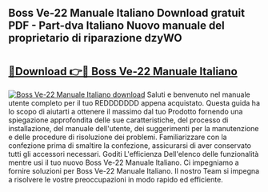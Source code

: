 ## Boss Ve-22 Manuale Italiano Download gratuit PDF - Part-dva Italiano Nuovo manuale del proprietario di riparazione dzyWO

# <h2><a href="http://dfgjg7.blite.top/?on=Boss+Ve-22+Manuale+Italiano">🔗Download 👉🔴 Boss Ve-22 Manuale Italiano</a></h2>

[![Boss Ve-22 Manuale Italiano download](https://i.imgur.com/lujVjoI.png)](http://dfgjg7.blite.top/?on=Boss+Ve-22+Manuale+Italiano)
Saluti e benvenuto nel manuale utente completo per il tuo REDDDDDDD appena acquistato. Questa guida ha lo scopo di aiutarti a ottenere il massimo dal tuo Prodotto fornendo una spiegazione approfondita delle sue caratteristiche, del processo di installazione, del manuale dell'utente, dei suggerimenti per la manutenzione e delle procedure di risoluzione dei problemi. Familiarizzare con la confezione prima di smaltire la confezione, assicurarsi di aver conservato tutti gli accessori necessari. Goditi L'efficienza Dell'elenco delle funzionalità mentre usi il tuo nuovo Boss Ve-22 Manuale Italiano. Ci impegniamo a fornire soluzioni per Boss Ve-22 Manuale Italiano. Il nostro Team si impegna a risolvere le vostre preoccupazioni in modo rapido ed efficiente.
